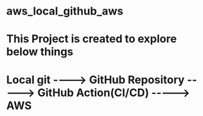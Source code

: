 # aws_local_github_aws

# This Project is created to explore below things

# Local git ----> GitHub Repository -----> GitHub Action(CI/CD) -----> AWS

